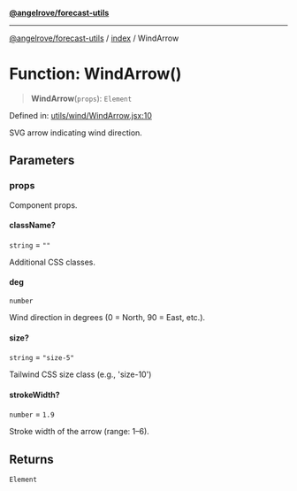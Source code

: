 [**@angelrove/forecast-utils**](../../README.md)

***

[@angelrove/forecast-utils](../../README.md) / [index](../README.md) / WindArrow

# Function: WindArrow()

> **WindArrow**(`props`): `Element`

Defined in: [utils/wind/WindArrow.jsx:10](https://github.com/angelrove/forecast-utils/blob/c8671c08665caf44781ca994161c6a147044eefe/src/utils/wind/WindArrow.jsx#L10)

SVG arrow indicating wind direction.

## Parameters

### props

Component props.

#### className?

`string` = `""`

Additional CSS classes.

#### deg

`number`

Wind direction in degrees (0 = North, 90 = East, etc.).

#### size?

`string` = `"size-5"`

Tailwind CSS size class (e.g., 'size-10')

#### strokeWidth?

`number` = `1.9`

Stroke width of the arrow (range: 1–6).

## Returns

`Element`
